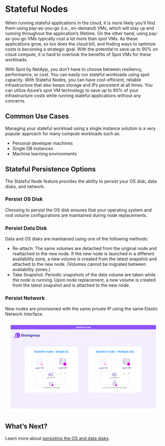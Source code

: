 # Stateful Nodes

When running stateful applications in the cloud, it is more likely you’ll find them using pay-as-you-go (i.e., on-demand) VMs, which will stay up and running throughout the application’s lifetime. On the other hand, using pay-as-you-go VMs typically cost a lot more than spot VMs. As these applications grow, so too does the cloud bill, and finding ways to optimize costs is becoming a strategic goal. With the potential to save up to 90% on cloud compute, it is hard to overlook the benefits of Spot VMs for these workloads.

With Spot by NetApp, you don’t have to choose between resiliency, performance, or cost. You can easily run stateful workloads using spot capacity. With Stateful Nodes, you can have cost-efficient, reliable infrastructure that also keeps storage and IPs persistent at all times. You can utilize Azure’s spot VM technology to save up to 90% of your infrastructure costs while running stateful applications without any concerns.

## Common Use Cases

Managing your stateful workload using a single instance solution is a very popular approach for many compute workloads such as:
- Personal developer machines
- Single DB instances
- Machine learning environments

## Stateful Persistence Options

The Stateful Node feature provides the ability to persist your OS disk, data disks, and network.

### Persist OS Disk

Choosing to persist the OS disk ensures that your operating system and root volume configurations are maintained during node replacements.

### Persist Data Disk

Data and OS disks are maintained using one of the following methods:
- Re-attach: The same volumes are detached from the original node and reattached to the new node. If the new node is launched in a different availability zone, a new volume is created from the latest snapshot and attached to the new node. (Volumes cannot be migrated between availability zones.)
- Take Snapshot: Periodic snapshots of the data volume are taken while the node is running. Upon node replacement, a new volume is created from the latest snapshot and is attached to the new node.

### Persist Network

New nodes are provisioned with the same private IP using the same Elastic Network Interface.

<img src="/elastigroup/_media/azure-features-stateful-nodes-01.png" />

## What’s Next?

Learn more about [persisting the OS and data disks](elastigroup/features-azure/stateful-nodes/persist-os-data-disks).
